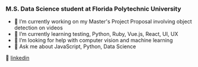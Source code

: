 ### M.S. Data Science student at Florida Polytechnic University

- 🔭 I’m currently working on my Master's Project Proposal involving object detection on videos
- 🌱 I’m currently learning testing, Python, Ruby, Vue.js, React, UI, UX
- 🤔 I’m looking for help with computer vision and machine learning
- 💬 Ask me about JavaScript, Python, Data Science


👔 [linkedin][linkedin]

[linkedin]: https://linkedin.com/in/diegodepaula
